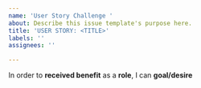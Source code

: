 ```yaml
---
name: 'User Story Challenge '
about: Describe this issue template's purpose here.
title: 'USER STORY: <TITLE>'
labels: ''
assignees: ''

---
```


In order to **received benefit** as a **role**, I can **goal/desire**
